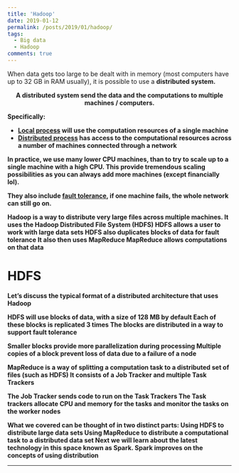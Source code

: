 ```yaml
---
title: 'Hadoop'
date: 2019-01-12
permalink: /posts/2019/01/hadoop/
tags:
  - Big data
  - Hadoop
comments: true
---
```


When data gets too large to be dealt with in memory (most computers have up to 32 GB in RAM usually), it is possible to use a <b>distributed system<b>.

<center><b>A distributed system send the data and the computations to multiple machines / computers.</b></center>

Specifically:
- <u>Local process</u> will use the computation resources of a single machine
- <u>Distributed process</u> has access to the computational resources across a number of machines connected through a network

In practice, we use many lower CPU machines, than to try to scale up to a single machine with a high CPU. This provide tremendous scaling possibilities as you can always add more machines (except financially lol).

They also include <u>fault tolerance</u>, if one machine fails, the whole network can still go on.

Hadoop is a way to distribute very large files across multiple machines.
It uses the Hadoop Distributed File System (HDFS)
HDFS allows a user to work with large data sets
HDFS also duplicates blocks of data for fault tolerance
It also then uses MapReduce
MapReduce allows computations on that data

# HDFS

Let’s discuss the typical format of a distributed architecture that uses Hadoop

HDFS will use blocks of data, with a size of 128 MB by default
Each of these blocks is replicated 3 times
The blocks are distributed in a way to support fault tolerance

Smaller blocks provide more parallelization during processing
Multiple copies of a block prevent loss of data due to a failure of a node

MapReduce is a way of splitting a computation task to a distributed set of files (such as HDFS)
It consists of a Job Tracker and multiple Task Trackers

The Job Tracker sends code to run on the Task Trackers
The Task trackers allocate CPU and memory for the tasks and monitor the tasks on the worker nodes

What we covered can be thought of in two distinct parts:
Using HDFS to distribute large data sets
Using MapReduce to distribute a computational task to a distributed data set
Next we will learn about the latest technology in this space known as Spark.
Spark improves on the concepts of using distribution


------
